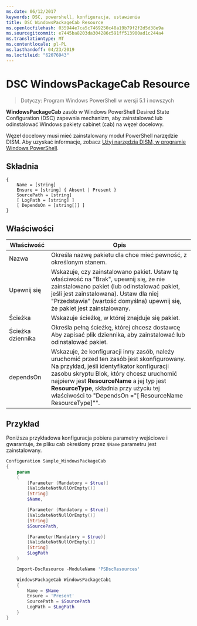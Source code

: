 ```yaml
---
ms.date: 06/12/2017
keywords: DSC, powershell, konfiguracja, ustawienia
title: DSC WindowsPackageCab Resource
ms.openlocfilehash: 035944e7ca5c7469250c48a19b79f2f2d5d38e9a
ms.sourcegitcommit: e7445ba8203da304286c591ff513900ad1c244a4
ms.translationtype: MT
ms.contentlocale: pl-PL
ms.lasthandoff: 04/23/2019
ms.locfileid: "62076943"
---
```

# <a name="dsc-windowspackagecab-resource"></a>DSC WindowsPackageCab Resource

> Dotyczy: Program Windows PowerShell w wersji 5.1 i nowszych

**WindowsPackageCab** zasób w Windows PowerShell Desired State Configuration (DSC) zapewnia mechanizm, aby zainstalować lub odinstalować Windows pakiety cabinet (cab) na węzeł docelowy.

Węzeł docelowy musi mieć zainstalowany moduł PowerShell narzędzie DISM. Aby uzyskać informacje, zobacz [Użyj narzędzia DISM, w programie Windows PowerShell](https://msdn.microsoft.com/en-us/windows/hardware/commercialize/manufacture/desktop/use-dism-in-windows-powershell-s14).


## <a name="syntax"></a>Składnia

```
{
    Name = [string]
    Ensure = [string] { Absent | Present }
    SourcePath = [string]
    [ LogPath = [string] ]
    [ DependsOn = [string[]] ]
}
```

## <a name="properties"></a>Właściwości

|  Właściwość  |  Opis   |
|---|---|
| Nazwa| Określa nazwę pakietu dla chce mieć pewność, z określonym stanem.|
| Upewnij się| Wskazuje, czy zainstalowano pakiet. Ustaw tę właściwość na "Brak", upewnij się, że nie zainstalowano pakiet (lub odinstalować pakiet, jeśli jest zainstalowana). Ustaw dla niej "Przedstawia" (wartość domyślna) upewnij się, że pakiet jest zainstalowany.|
| Ścieżka| Wskazuje ścieżkę, w której znajduje się pakiet.|
| Ścieżka dziennika| Określa pełną ścieżkę, której chcesz dostawcę Aby zapisać plik dziennika, aby zainstalować lub odinstalować pakiet.|
| dependsOn | Wskazuje, że konfiguracji inny zasób, należy uruchomić przed ten zasób jest skonfigurowany. Na przykład, jeśli identyfikator konfiguracji zasobu skryptu Blok, który chcesz uruchomić najpierw jest **ResourceName** a jej typ jest **ResourceType**, składnia przy użyciu tej właściwości to "DependsOn ="[ ResourceName ResourceType]"".|

## <a name="example"></a>Przykład

Poniższa przykładowa konfiguracja pobiera parametry wejściowe i gwarantuje, że pliku cab określony przez `$Name` parametru jest zainstalowany.

```powershell
Configuration Sample_WindowsPackageCab
{
    param
    (
        [Parameter (Mandatory = $true)]
        [ValidateNotNullOrEmpty()]
        [String]
        $Name,

        [Parameter (Mandatory = $true)]
        [ValidateNotNullOrEmpty()]
        [String]
        $SourcePath,

        [Parameter(Mandatory = $true)]
        [ValidateNotNullOrEmpty()]
        [String]
        $LogPath
    )

    Import-DscResource -ModuleName 'PSDscResources'

    WindowsPackageCab WindowsPackageCab1
    {
        Name = $Name
        Ensure = 'Present'
        SourcePath = $SourcePath
        LogPath = $LogPath
    }
}
```